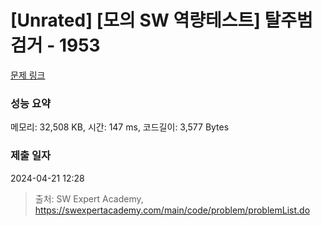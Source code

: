 # [Unrated] [모의 SW 역량테스트] 탈주범 검거 - 1953 

[문제 링크](https://swexpertacademy.com/main/code/problem/problemDetail.do?contestProbId=AV5PpLlKAQ4DFAUq) 

### 성능 요약

메모리: 32,508 KB, 시간: 147 ms, 코드길이: 3,577 Bytes

### 제출 일자

2024-04-21 12:28



> 출처: SW Expert Academy, https://swexpertacademy.com/main/code/problem/problemList.do